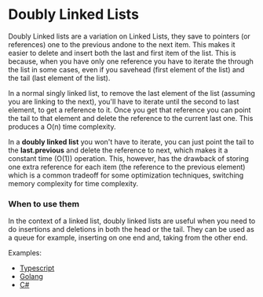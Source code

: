 # Doubly Linked Lists

Doubly Linked lists are a variation on Linked Lists, they save to pointers (or references) one to the previous andone to the next item. This makes it easier to delete and insert both the last and first item of the list. This is because, when you have only one reference you have to iterate the through the list in some cases, even if you savehead (first element of the list) and the tail (last element of the list).

In a normal singly linked list, to remove the last element of the list (assuming you are linking to the next), you'll have to iterate until the second to last element, to get a reference to it. Once you get that reference you can point the tail to that element and delete the reference to the current last one. This produces a O(n) time complexity. 

In a __doubly linked list__ you won't have to iterate, you can just point the tail to the __last.previous__ and delete the reference to next, which makes it a constant time (O(1)) operation. This, however, has the drawback of storing one extra reference for each item (the reference to the previous element) which is a common tradeoff for some optimization techniques, switching memory complexity for time complexity. 


### When to use them

In the context of a linked list, doubly linked lists are useful when you need to do insertions and deletions in both the head or the tail. They can be used as a queue for example, inserting on one end and, taking from the other end.

Examples: 

- [Typescript](../../../typescript/src/structures/doubly_linked_list.ts)
- [Golang](../../../golang/pkg/structures/doublylinkedlist/doublylinkedlist.go)
- [C#](../../../csharp/Structures/Structures/LinkedList.cs)
